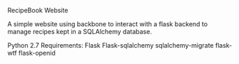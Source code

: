 RecipeBook Website

A simple website using backbone to interact with a flask backend to manage
recipes kept in a SQLAlchemy database.

Python 2.7
Requirements:
Flask
Flask-sqlalchemy
sqlalchemy-migrate
flask-wtf
flask-openid
